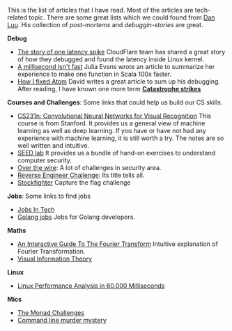 This is the list of articles that I have read. Most of the articles are tech-related topic. There are some great lists which we could found from [Dan Luu](https://github.com/danluu). His collection of *post-mortems* and *debuggin-stories* are great.

**Debug**
- [The story of one latency spike](https://http2.cloudflare.com/the-story-of-one-latency-spike/) CloudFlare team has shared a great story of how they debugged and found the latency inside Linux kernel.
- [A millisecond isn't fast](http://jvns.ca/blog/2015/09/10/a-millisecond-isnt-fast-and-how-we-fixed-it/) Julia Evans wrote an article to summarize her experience to make one function in Scala 100x faster.
- [How I fixed Atom](http://davidvgalbraith.com/how-i-fixed-atom/) David writes a great article to sum up his debugging. After reading, I have known one more term [**Catastrophe strikes**](http://www.regular-expressions.info/catastrophic.html)

**Courses and Challenges**: Some links that could help us build our CS skills.
- [CS231n: Convolutional Neural Networks for Visual Recognition](https://cs231n.github.io/) This course is from Stanford. It provides us a general view of machine learning as well as deep learning. If you have or have not had any experience with machine learning, it is still worth a try. The notes are so well written and intuitive.
- [SEED lab](http://www.cis.syr.edu/~wedu/seed/) It provides us a bundle of hand-on exercises to understand computer security.
- [Over the wire](http://overthewire.org/wargames/): A lot of challenges in security area.
- [Reverse Engineer Challenge](http://challenges.re/): Its title tells all.
- [Stockfighter](https://www.stockfighter.io/) Capture the flag challenge

**Jobs**: Some links to find jobs
- [Jobs In Tech](http://www.jobsintech.io/#q=&page=0&refinements=[])
- [Golang jobs](http://www.golangprojects.com/) Jobs for Golang developers.

**Maths**
- [An Interactive Guide To The Fourier Transform](http://betterexplained.com/articles/an-interactive-guide-to-the-fourier-transform/) Intuitive explanation of Fourier Transformation.
- [Visual Information Theory](https://colah.github.io/posts/2015-09-Visual-Information/)

**Linux**
- [ Linux Performance Analysis in 60,000 Milliseconds ](http://techblog.netflix.com/2015/11/linux-performance-analysis-in-60s.html)

**Mics**
- [The Monad Challenges](https://mightybyte.github.io/monad-challenges/)
- [Command line murder mystery](https://github.com/veltman/clmystery)

